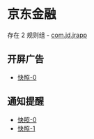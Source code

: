 # 京东金融

存在 2 规则组 - [com.jd.jrapp](/src/apps/com.jd.jrapp.ts)

## 开屏广告

- [快照-0](https://gkd-kit.gitee.io/import/13054174)

## 通知提醒

- [快照-0](https://gkd-kit.gitee.io/import/13249998)
- [快照-1](https://gkd-kit.gitee.io/import/13255656)
